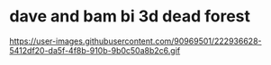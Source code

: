 # dave and bam bi 3d dead forest

https://user-images.githubusercontent.com/90969501/222936628-5412df20-da5f-4f8b-910b-9b0c50a8b2c6.gif